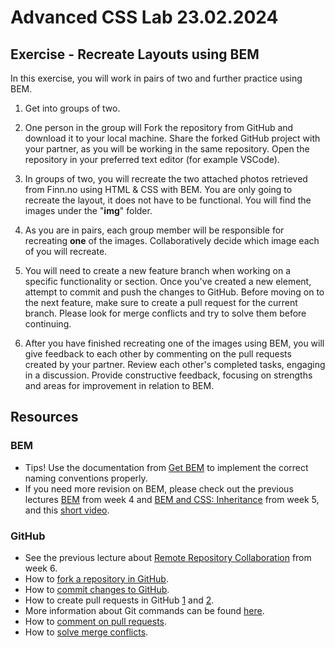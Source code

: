 # Advanced CSS Lab 23.02.2024

## Exercise - Recreate Layouts using BEM
In this exercise, you will work in pairs of two and further practice using BEM. 

1. Get into groups of two.

2. One person in the group will Fork the repository from GitHub and download it to your local machine. Share the forked GitHub project with your partner, as you will be working in the same repository. Open the repository in your preferred text editor (for example VSCode).

3. In groups of two, you will recreate the two attached photos retrieved from Finn.no using HTML & CSS with BEM. You are only going to recreate the layout, it does not have to be functional. You will find the images under the "**img**" folder.

4. As you are in pairs, each group member will be responsible for recreating **one** of the images. Collaboratively decide which image each of you will recreate.

5. You will need to create a new feature branch when working on a specific functionality or section. Once you've created a new element, attempt to commit and push the changes to GitHub. Before moving on to the next feature, make sure to create a pull request for the current branch. Please look for merge conflicts and try to solve them before continuing. 
   
6. After you have finished recreating one of the images using BEM, you will give feedback to each other by commenting on the pull requests created by your partner. Review each other's completed tasks, engaging in a discussion. Provide constructive feedback, focusing on strengths and areas for improvement in relation to BEM.

## Resources
### BEM
- Tips! Use the documentation from [Get BEM](https://getbem.com/) to implement the correct naming conventions properly.
- If you need more revision on BEM, please check out the previous lectures [BEM](https://incredible-pie-c7721f.netlify.app/week4/bem/) from week 4 and [BEM and CSS: Inheritance](https://incredible-pie-c7721f.netlify.app/week5/bem_inheritance/) from week 5, and this [short video](https://www.youtube.com/watch?v=SLjHSVwXYq4&t=81s).

### GitHub
- See the previous lecture about [Remote Repository Collaboration](https://incredible-pie-c7721f.netlify.app/week6/githubcollaboration/) from week 6.
- How to [fork a repository in GitHub](https://docs.github.com/en/pull-requests/collaborating-with-pull-requests/working-with-forks/fork-a-repo).
- How to [commit changes to GitHub](https://github.com/git-guides/git-commit).
- How to create pull requests in GitHub [1](https://www.digitalocean.com/community/tutorials/how-to-create-a-pull-request-on-github) and [2](https://docs.github.com/en/pull-requests/collaborating-with-pull-requests/proposing-changes-to-your-work-with-pull-requests/creating-a-pull-request#creating-the-pull-request).
- More information about Git commands can be found [here](https://docs.github.com/en/get-started/using-git/about-git).
- How to [comment on pull requests](https://docs.github.com/en/pull-requests/collaborating-with-pull-requests/reviewing-changes-in-pull-requests/commenting-on-a-pull-request).
- How to [solve merge conflicts](https://docs.github.com/en/pull-requests/collaborating-with-pull-requests/addressing-merge-conflicts/resolving-a-merge-conflict-on-github).

